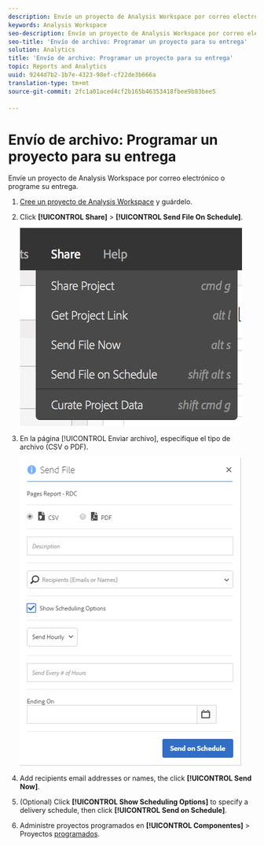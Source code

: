 ```yaml
---
description: Envíe un proyecto de Analysis Workspace por correo electrónico o programe su entrega.
keywords: Analysis Workspace
seo-description: Envíe un proyecto de Analysis Workspace por correo electrónico o programe su entrega.
seo-title: 'Envío de archivo: Programar un proyecto para su entrega'
solution: Analytics
title: 'Envío de archivo: Programar un proyecto para su entrega'
topic: Reports and Analytics
uuid: 9244d7b2-1b7e-4323-98ef-cf22de3b666a
translation-type: tm+mt
source-git-commit: 2fc1a01aced4cf2b165b46353418fbee9b83bee5

---
```



# Envío de archivo: Programar un proyecto para su entrega

Envíe un proyecto de Analysis Workspace por correo electrónico o programe su entrega.

1. [Cree un proyecto de Analysis Workspace](https://marketing.adobe.com/resources/help/en_US/analytics/analysis-workspace/t_freeform_project.html) y guárdelo.
1. Click **[!UICONTROL Share]** &gt; **[!UICONTROL Send File On Schedule]**.

   ![Resultado (](assets/send-file.png)

1. En la página [!UICONTROL Enviar archivo], especifique el tipo de archivo (CSV o PDF).

   ![Resultado (](assets/send-file-pop-up.png)

1. Add recipients email addresses or names, the click **[!UICONTROL Send Now]**.
1. (Optional) Click **[!UICONTROL Show Scheduling Options]** to specify a delivery schedule, then click **[!UICONTROL Send on Schedule]**.
1. Administre proyectos programados en **[!UICONTROL Componentes]** &gt; Proyectos [programados](/help/analyze/analysis-workspace/curate-share/schedule-projects.md).
